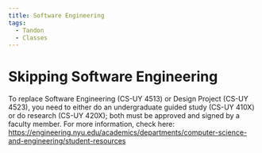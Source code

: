 ```yaml
---
title: Software Engineering
tags:
  - Tandon
  - Classes
---
```


# Skipping Software Engineering

To replace Software Engineering (CS-UY 4513) or Design Project (CS-UY 4523), you need to either do an undergraduate guided study (CS-UY 410X) or do research (CS-UY 420X); both must be approved and signed by a faculty member. For more information, check here: https://engineering.nyu.edu/academics/departments/computer-science-and-engineering/student-resources 
